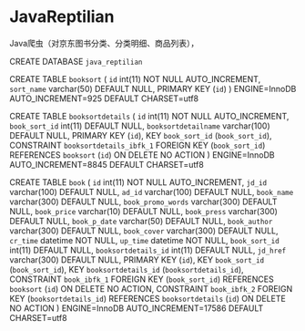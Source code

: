 # JavaReptilian
Java爬虫（对京东图书分类、分类明细、商品列表），


CREATE DATABASE `java_reptilian`

CREATE TABLE `booksort` (
  `id` int(11) NOT NULL AUTO_INCREMENT,
  `sort_name` varchar(50) DEFAULT NULL,
  PRIMARY KEY (`id`)
) ENGINE=InnoDB AUTO_INCREMENT=925 DEFAULT CHARSET=utf8

CREATE TABLE `booksortdetails` (
  `id` int(11) NOT NULL AUTO_INCREMENT,
  `book_sort_id` int(11) DEFAULT NULL,
  `booksortdetailname` varchar(100) DEFAULT NULL,
  PRIMARY KEY (`id`),
  KEY `book_sort_id` (`book_sort_id`),
  CONSTRAINT `booksortdetails_ibfk_1` FOREIGN KEY (`book_sort_id`) REFERENCES `booksort` (`id`) ON DELETE NO ACTION
) ENGINE=InnoDB AUTO_INCREMENT=8845 DEFAULT CHARSET=utf8

CREATE TABLE `book` (
  `id` int(11) NOT NULL AUTO_INCREMENT,
  `jd_id` varchar(100) DEFAULT NULL,
  `ad_id` varchar(100) DEFAULT NULL,
  `book_name` varchar(300) DEFAULT NULL,
  `book_promo_words` varchar(300) DEFAULT NULL,
  `book_price` varchar(10) DEFAULT NULL,
  `book_press` varchar(300) DEFAULT NULL,
  `book_p_date` varchar(50) DEFAULT NULL,
  `book_author` varchar(300) DEFAULT NULL,
  `book_cover` varchar(300) DEFAULT NULL,
  `cr_time` datetime NOT NULL,
  `up_time` datetime NOT NULL,
  `book_sort_id` int(11) DEFAULT NULL,
  `booksortdetails_id` int(11) DEFAULT NULL,
  `jd_href` varchar(300) DEFAULT NULL,
  PRIMARY KEY (`id`),
  KEY `book_sort_id` (`book_sort_id`),
  KEY `booksortdetails_id` (`booksortdetails_id`),
  CONSTRAINT `book_ibfk_1` FOREIGN KEY (`book_sort_id`) REFERENCES `booksort` (`id`) ON DELETE NO ACTION,
  CONSTRAINT `book_ibfk_2` FOREIGN KEY (`booksortdetails_id`) REFERENCES `booksortdetails` (`id`) ON DELETE NO ACTION
) ENGINE=InnoDB AUTO_INCREMENT=17586 DEFAULT CHARSET=utf8

